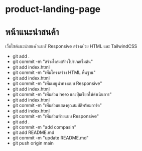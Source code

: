 # product-landing-page
# หน้าแนะนําสนค้า
เว็บไซต์แนะนําสนค ้าแบบ ิ Responsive สร้างด ้วย HTML และ TailwindCSS
- git add .
- git commit -m "สร้างโครงสร้างโปรเจคเริ่มต้น"
- git add index.html
- git commit -m "เพิ่มโครงสร้าง HTML พื้นฐาน"
- git add index.html
- git commit -m "เพิ่มเมนูนําทางแบบ Responsive"
- git add index.html
- git commit -m "เพิ่มส่วน hero และปุ่มเรียกให้ดำเนินการ"
- git add index.html
- git commit -m "เพิ่มส่วนแสดงคุณสมบัติพร้อมการ์ด"
- git add index.html
- git commit -m "เพิ่มส่วนท้ายแบบ Responsive"
- git add .
- git commit -m "add compasin"
- git add README.md
- git commit -m "update README.md"
- git push origin main